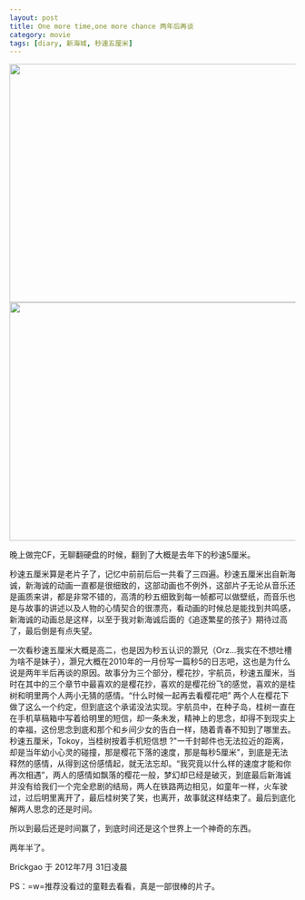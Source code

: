 ```yaml
---
layout: post
title: One more time,one more chance 两年后再谈
category: movie
tags: [diary, 新海城, 秒速五厘米]
---
```


<img class="aligncenter" src="http://i.yimg.jp/images/evt/5cm/kabegami1s.jpg" alt="" width="560" height="420" />

<img class="aligncenter" src="http://i.yimg.jp/images/evt/5cm/5/kabegami_5cm5s.jpg" alt="" width="560" height="420" />

晚上做完CF，无聊翻硬盘的时候，翻到了大概是去年下的秒速5厘米。

秒速五厘米算是老片子了，记忆中前前后后一共看了三四遍。秒速五厘米出自新海诚，新海诚的动画一直都是很细致的，这部动画也不例外，这部片子无论从音乐还是画质来讲，都是非常不错的，高清的秒五细致到每一帧都可以做壁纸，而音乐也是与故事的讲述以及人物的心情契合的很漂亮，看动画的时候总是能找到共鸣感，新海诚的动画总是这样，以至于我对新海诚后面的《追逐繁星的孩子》期待过高了，最后倒是有点失望。

一次看秒速五厘米大概是高二，也是因为秒五认识的灏兄（Orz...我实在不想吐槽为啥不是妹子），灏兄大概在2010年的一月份写一篇秒5的日志吧，这也是为什么说是两年半后再谈的原因。故事分为三个部分，樱花抄，宇航员，秒速五厘米，当时在其中的三个章节中最喜欢的是樱花抄，喜欢的是樱花纷飞的感觉，喜欢的是桂树和明里两个人两小无猜的感情。“什么时候一起再去看樱花吧” 两个人在樱花下做了这么一个约定，但到底这个承诺没法实现。宇航员中，在种子岛，桂树一直在在手机草稿箱中写着给明里的短信，却一条未发，精神上的思念，却得不到现实上的幸福，这份思念到底和那个和乡间少女的告白一样，随着青春不知到了哪里去。秒速五厘米，Tokoy，当桂树按着手机短信想 ?"一千封邮件也无法拉近的距离，却是当年幼小心灵的碰撞，那是樱花下落的速度，那是每秒5厘米"，到底是无法释然的感情，从得到这份感情起，就无法忘却。“我究竟以什么样的速度才能和你再次相遇”，两人的感情如飘落的樱花一般，梦幻却已经是破灭，到底最后新海诚并没有给我们一个完全悲剧的结局，两人在铁路两边相见，如童年一样，火车驶过，过后明里离开了，最后桂树笑了笑，也离开，故事就这样结束了。最后到底化解两人思念的还是时间。

所以到最后还是时间赢了，到底时间还是这个世界上一个神奇的东西。

两年半了。

Brickgao 于 2012年7月 31日凌晨

PS：=w=推荐没看过的童鞋去看看，真是一部很棒的片子。
